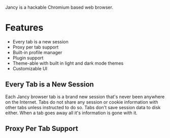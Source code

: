 Jancy is a hackable Chromium based web browser.

# Features
- Every tab is a new session
- Proxy per tab support
- Built-in profile manager
- Plugin support
- Theme-able with built in light and dark mode themes
- Customizable UI

## Every Tab is a New Session
Each Jancy browser tab is a brand new session that's never been anywhere on the Internet. Tabs do not share any session or cookie information with other tabs unless instructed to do so. Tabs don't save session data to disk either.  When a tab goes away all it's information is gone with it.

## Proxy Per Tab Support
